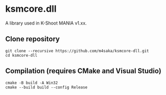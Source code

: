 # ksmcore.dll
A library used in K-Shoot MANIA v1.xx.

## Clone repository
```
git clone --recursive https://github.com/m4saka/ksmcore-dll.git
cd ksmcore-dll
```

## Compilation (requires CMake and Visual Studio)
```
cmake -B build -A Win32
cmake --build build --config Release
```
